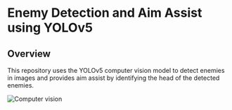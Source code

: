 # Enemy Detection and Aim Assist using YOLOv5

## Overview

This repository uses the YOLOv5 computer vision model to detect enemies in images and provides aim assist by identifying the head of the detected enemies.

![Computer vision](computer_vision.png)
